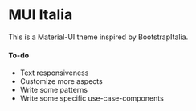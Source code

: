 # MUI Italia

This is a Material-UI theme inspired by BootstrapItalia.

#### To-do

- Text responsiveness
- Customize more aspects
- Write some patterns
- Write some specific use-case-components
